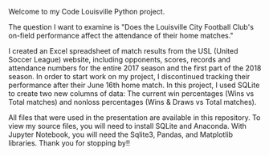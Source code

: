 Welcome to my Code Louisville Python project.

The question I want to examine is "Does the Louisville City Football Club's on-field performance affect the attendance of their home matches."

I created an Excel spreadsheet of match results from the USL (United Soccer League) website, including opponents, scores, records and attendance numbers for the entire 2017 season and the first part of the 2018 season. In order to start work on my project, I discontinued tracking their performance after their June 16th home match. In this project, I used SQLite to create two new columns of data: The current win percentages (Wins vs Total matches) and nonloss percentages (Wins & Draws vs Total matches). 

All files that were used in the presentation are available in this repository. To view my source files, you will need to install SQLite and Anaconda. With Jupyter Notebook, you will need the Sqlite3, Pandas, and Matplotlib libraries. Thank you for stopping by!!
